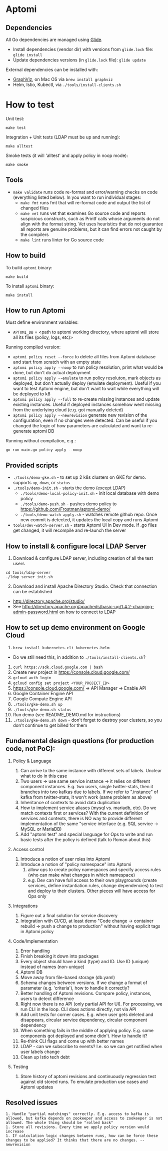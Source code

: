 # Aptomi

## Dependencies

All Go dependencies are managed using [Glide](https://glide.sh/).
* Install dependencies (vendor dir) with versions from `glide.lock` file:
  `glide install`
* Update dependencies versions (in `glide.lock` file): `glide update`

External dependencies can be installed with:
* [GraphViz](http://www.graphviz.org/Download..php), on Mac OS via `brew install graphviz`
* Helm, Istio, Kubectl, via `./tools/install-clients.sh`

# How to test

Unit test:
```shell
make test
```

Integration + Unit tests (LDAP must be up and running):
```shell
make alltest
```

Smoke tests (it will 'alltest' and apply policy in noop mode):

```shell
make smoke
```

## Tools

* ```make validate``` runs code re-format and error/warning checks on code (everything listed below). In you want to run individual stages:
  * ```make fmt``` runs fmt that will re-format code and output the list of changed files
  * ```make vet``` runs vet that examines Go source code and reports suspicious
    constructs, such as Printf calls whose arguments do not align with the format
    string. Vet uses heuristics that do not guarantee all reports are genuine
    problems, but it can find errors not caught by the compilers
  * ```make lint``` runs linter for Go source code

## How to build

To build `aptomi` binary:

```shell
make build
```

To install `aptomi` binary:

```shell
make install
```

## How to run Aptomi

Must define environment variables:
* ```APTOMI_DB``` = <path to aptomi working directory, where aptomi will store all its files (policy, logs, etc)>

Running compiled version:
* `aptomi policy reset --force` to delete all files from Aptomi database and start from scratch with an empty state
* `aptomi policy apply --noop` to run policy resolution, print what would be done, but don't do actual deployment
* `aptomi policy apply --emulate` to run policy resoluton, mark objects as deployed, but don't actually deploy (emulate deployment). Useful if you want to test Aptomi engine, but don't want to wait while everything will be deployed to k8
* `aptomi policy apply --full` to re-create missing instances and update existing instances. Useful if deployed instances somehow went missing from the underlying cloud (e.g. got manually deleted)
* `aptomi policy apply --newrevision` generate new revision of the configuration, even if no changes were detected. Can be useful if you changed the logic of how parameters are calculated and want to re-generate aptomi DB

Running without compilation, e.g.:
```shell
go run main.go policy apply --noop
```


## Provided scripts

* `./tools/demo-gke.sh` - to set up 2 k8s clusters on GKE for demo. supports `up`, `down`, or `status`
* `./tools/demo-init.sh` - starts the demo (except LDAP)
  * `./tools/demo-local-policy-init.sh` - init local database with demo policy
  * `./tools/demo-push.sh` - pushes demo policy to https://github.com/Frostman/aptomi-demo/
  * `./tools/demo-watch-apply.sh` - watches remote github repo. Once new commit is detected, it updates the local copy and runs Aptomi
* `tools/dev-watch-server.sh` - starts Aptomi UI in Dev mode. If .go files get changed, it will recompile and re-launch the server

## How to install & configure local LDAP Server
1. Download & configure LDAP server, including creation of all the test users
```shell
cd tools/ldap-server
./ldap_server_init.sh
```
2. Download and install Apache Directory Studio. Check that connection can be established
  - http://directory.apache.org/studio/
  - See http://directory.apache.org/apacheds/basic-ug/1.4.2-changing-admin-password.html on how to connect to LDAP

## How to set up demo environment on Google Cloud

1. ```brew install kubernetes-cli kubernetes-helm```
  * Do we still need this, in addition to `./tools/install-clients.sh`?
1. ```curl https://sdk.cloud.google.com | bash```
1. Create new project in https://console.cloud.google.com/
1. ```gcloud auth login```
1. ```gcloud config set project <YOUR_PROJECT_ID>```
1. https://console.cloud.google.com/ -> API Manager -> Enable API
  1. Google Container Engine API
  1. Google Compute Engine API
1. ```./tools/gke-demo.sh up```
1. ```./tools/gke-demo.sh status```
1. Run demo (see README_DEMO.md for instructions)
1. ```./tools/gke-demo.sh down``` - don't forget to destroy your clusters, so you don't continue to get billed for them


## Fundamental design questions (for production code, not PoC):
1. Policy & Language
    1. Can arrive to the same instance with different sets of labels. Unclear what to do in this case
    1. Two users -> use same service instance -> it relies on different component instances. E.g. two users, single twitter-stats, then it branches into two kafkas due to labels. If we refer to ".instance" of kafka from twitter-stats, it won't work (same problem as above)
    1. Inheritance of contexts to avoid data duplication
    1. How to implement service aliases (mysql vs. mariadb, etc). Do we match contexts first or services? With the current definition of services and contexts, there is NO way to provide different implementation of the same "service interface (e.g. SQL service -> MySQL or MariaDB)
    1. Add "aptomi test" and special language for Ops to write and run basic tests after the policy is defined (talk to Roman about this)

1. Access control
    1. Introduce a notion of user roles into Aptomi
    1. Introduce a notion of "policy namespace" into Aptomi
        1. allow ops to create policy namespaces and specify access rules (who can make what changes in which namespace)
        1. e.g. Dev can have full access to their own playgrounds (create services, define instantiation rules, change dependencies) to test and deploy to their clusters. Other pieces will have access for Ops only

1. Integrations
    1. Figure out a final solution for service discovery
    1. Integration with CI/CD, at least demo "Code change -> container rebuild -> push a change to production" without having explicit tags in Aptomi policy

1. Code/Implementation
    1. Error handling
    1. Finish breaking it down into packages
    1. Every object should have a kind (type) and ID. Use ID (unique) instead of names (non-unique)
    1. Aptomi DB
      1. Move away from file-based storage (db.yaml)
      1. Schema changes between versions. If we change a format of parameter (e.g. 'criteria'), how to handle it correctly?
    1. Better handling of Aptomi revisions. Compare policy, instances, users to detect difference
    1. Right now there is no API (only partial API for UI). For processing, we run CLI in the loop. CLI does actions directly, not via API
    1. Add unit tests for corner cases. E.g. when user gets deleted and disappears, circular service dependency, circular component dependency
    1. When something fails in the middle of applying policy. E.g. some components got deployed and some didn't. How to handle it?
    1. Re-think CLI flags and come up with better names
    1. LDAP - can we subscribe to events? I.e. so we can get notified when user labels change
    1. Clean up Istio tech debt

1. Testing
    1. Store history of aptomi revisions and continuously regression test against old stored runs. To emulate production use cases and Aptomi updates

## Resolved issues
    1. Handle "partial matchings" correctly. E.g. access to kafka is allowed, but kafka depends on zookeeper and access to zookeeper is not allowed. The whole thing should be "rolled back"
    1. Store all revisions. Every time we apply policy version would increase
    1. If calculation logic changes between runs, how can be force these changes to be applied? It thinks that there are no changes. --newrevision

